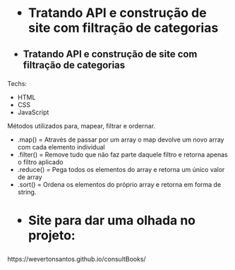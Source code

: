 <h1> <ul><li>Tratando API e construção de site com filtração de categorias</li></ul> </h1>

<h2> <ul><li>Tratando API e construção de site com filtração de categorias</li></ul> </h2>

<p> Techs: </p>
<ul>
  <li>HTML</li>
  <li>CSS</li>
  <li>JavaScript</li>
</ul>

<p> Métodos utilizados para, mapear, filtrar e ordernar. </p>
<ul>
  <li>.map() = Através de passar por um array o map devolve um novo array com cada elemento individual</li>
  <li>.filter() = Remove tudo que não faz parte daquele filtro e retorna apenas o filtro aplicado</li>
  <li>.reduce() = Pega todos os elementos do array e retorna um único valor de array</li>
  <li>.sort() = Ordena os elementos do próprio array e retorna em forma de string.</li>
</ul>

<h1> <ul><li>Site para dar uma olhada no projeto:</li></ul> </h1>
https://wevertonsantos.github.io/consultBooks/
